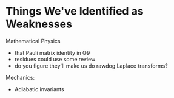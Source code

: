 # Things We've Identified as Weaknesses

Mathematical Physics

- that Pauli matrix identity in Q9
- residues could use some review
- do you figure they'll make us do rawdog Laplace transforms?

Mechanics:
- Adiabatic invariants

